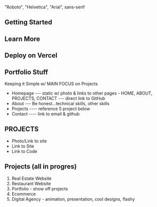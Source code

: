 "Roboto", "Helvetica", "Arial", sans-serif

## Getting Started

## Learn More

## Deploy on Vercel

## Portfolio Stuff

Keeping it Simple w/ MAIN FOCUS on Projects

- Homepage
  --- static w/ photo & links to other pages - HOME, ABOUT, PROJECTS, CONTACT --- direct link to GitHub
- About
  --- Be honest...technical skills, other skills
- Projects
  ---- reference 5 project below
- Contact
  ---- link to email & github

## PROJECTS

- Photo/Link to site
- Link to Site
- Link to Code

## Projects (all in progres)

1. Real Estate Website
2. Restaurant Website
3. Portfolio - show off projects
4. Ecommerce
5. Digital Agency - animation, presentation, cool designs, flashy
